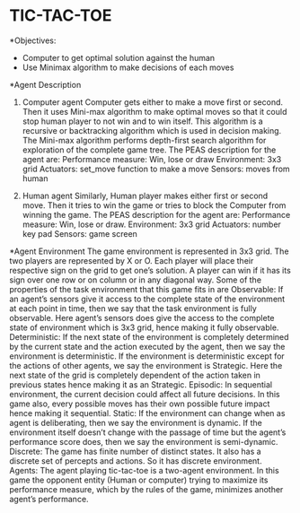 # TIC-TAC-TOE

*Objectives: 
- Computer to get optimal solution against the human 
- Use Minimax algorithm to make decisions of each moves

*Agent Description 
1. Computer agent 
Computer gets either to make a move first or second. Then it uses Mini-max algorithm to make optimal moves so that it could stop human player to not win and to win itself. This algorithm is a recursive or backtracking algorithm which is used in decision making. The Mini-max algorithm performs depth-first search algorithm for exploration of the complete game tree. 
The PEAS description for the agent are: 
Performance measure: Win, lose or draw 
Environment: 3x3 grid Actuators: set_move function to make a move 
Sensors: moves from human 

2. Human agent 
Similarly, Human player makes either first or second move. Then it tries to win the game or tries to block the Computer from winning the game. 
The PEAS description for the agent are: 
Performance measure: Win, lose or draw. 
Environment: 3x3 grid 
Actuators: number key pad 
Sensors: game screen

*Agent Environment
The game environment is represented in 3x3 grid. The two players are represented by X or O. Each player will place their respective sign on the grid to get one’s solution. A player can win if it has its sign over one row or on column or in any diagonal way.
Some of the properties of the task environment that this game fits in are
Observable: If an agent’s sensors give it access to the complete state of the environment at each point in time, then we say that the task environment is fully observable. Here agent’s sensors does give the access to the complete state of environment which is 3x3 grid, hence making it fully observable.
Deterministic: If the next state of the environment is completely determined by the current state and the action executed by the agent, then we say the environment is deterministic. If the environment is deterministic except for the actions of other agents, we say the environment is Strategic. Here the next state of the grid is completely dependent of the action taken in previous states hence making it as an Strategic.
Episodic: In sequential environment, the current decision could affect all future decisions. In this game also, every possible moves has their own possible future impact hence making it sequential.
Static: If the environment can change when as agent is deliberating, then we say the environment is dynamic. If the environment itself doesn’t change with the passage of time but the agent’s performance score does, then we say the environment is semi-dynamic.
Discrete: The game has finite number of distinct states. It also has a discrete set of percepts and actions. So it has discrete environment.
Agents: The agent playing tic-tac-toe is a two-agent environment. In this game the opponent entity (Human or computer) trying to maximize its performance measure, which by the rules of the game, minimizes another agent’s performance.
